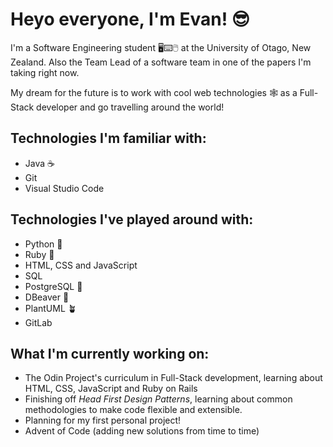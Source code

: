 # Heyo everyone, I'm Evan! 😎

I'm a Software Engineering student 🖥️⌨️🖱️ at the University of Otago, New Zealand. Also the Team Lead of a software team in one of the papers I'm taking right now. 

My dream for the future is to work with cool web technologies 🕸️ as a Full-Stack developer and go travelling around the world!

## Technologies I'm familiar with:

* Java ☕
* Git
* Visual Studio Code 

## Technologies I've played around with:

* Python 🐍
* Ruby 💎
* HTML, CSS and JavaScript
* SQL 
* PostgreSQL 🐘
* DBeaver 🦫
* PlantUML 🪴
* GitLab

## What I'm currently working on:

* The Odin Project's curriculum in Full-Stack development, learning about HTML, CSS, JavaScript and Ruby on Rails
* Finishing off *Head First Design Patterns*, learning about common methodologies to make code flexible and extensible.
* Planning for my first personal project!
* Advent of Code (adding new solutions from time to time)
